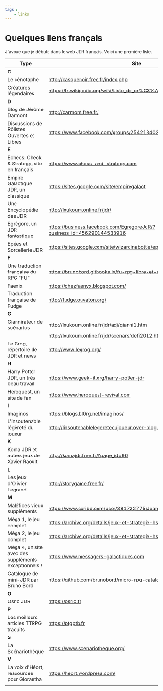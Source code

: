 ```yaml
---
tags :
    - links
---
```


# Quelques liens français

J'avoue que je débute dans le web JDR français. Voici une première liste.

| Type                                                 | Site                                                                     |
|------------------------------------------------------|--------------------------------------------------------------------------|
| **C**                                                |                                                                          |
| Le cénotaphe                                         | <http://casquenoir.free.fr/index.php>                                    |
| Créatures légendaires                                | <https://fr.wikipedia.org/wiki/Liste_de_cr%C3%A9atures_l%C3%A9gendaires> |
| **D**                                                |                                                                          |
| Blog de Jérôme Darmont                               | <http://darmont.free.fr/>                                                |
| Discussions de Rôlistes Ouvertes et Libres           | <https://www.facebook.com/groups/254213402190606>                        |
| **E**                                                |                                                                          |
| Echecs: Check & Strategy, site en français           | <https://www.chess-and-strategy.com>                                     |
| Empire Galactique JDR, un classique                  | <https://sites.google.com/site/empiregalact>                             |
| Une Encyclopédie des JDR                             | <http://loukoum.online.fr/jdr/>                                          |
| Egrégore, un JDR fantastique                         | <https://business.facebook.com/EgregoreJdR/?business_id=456290144533916> |
| Epées et Sorcellerie JDR                             | <https://sites.google.com/site/wizardinabottle/epeesetsorcellerie>       |
| **F**                                                |                                                                          |
| Une traduction française du RPG "FU"                 | <https://brunobord.gitbooks.io/fu-rpg-libre-et-universel/>               |
| Faenix                                               | <https://chezfaenyx.blogspot.com/>                                       |
| Traduction française de Fudge                        | <http://fudge.ouvaton.org/>                                              |
| **G**                                                |                                                                          |
| Giannirateur de scénarios                            | <http://loukoum.online.fr/jdr/adj/gianni1.htm>                           |
|                                                      | <http://loukoum.online.fr/jdr/scenars/defi2012.htm#47>                   |
| Le Grog, répertoire de JDR et news                   | <http://www.legrog.org/>                                                 |
| **H**                                                |                                                                          |
| Harry Potter JDR, un très beau travail               | <https://www.geek-it.org/harry-potter-jdr>                               |
| Heroquest, un site de fan                            | <https://www.heroquest-revival.com>                                      |
| **I**                                                |                                                                          |
| Imaginos                                             | <https://blogs.bl0rg.net/imaginos/>                                      |
| L'insoutenable légèreté du joueur                    | <http://linsoutenablelegeretedujoueur.over-blog.com>                     |
| **K**                                                |                                                                          |
| Koma JDR et autres jeux de Xavier Raoult             | <http://komajdr.free.fr/?page_id=96>                                     |
| **L**                                                |                                                                          |
| Les jeux d'Olivier Legrand                           | <http://storygame.free.fr/>                                              |
| **M**                                                |                                                                          |
| Maléfices vieux suppléments                          | <https://www.scribd.com/user/381722775/Jean-Charles-BLANGENOIS>          |
| Méga 1, le jeu complet                               | <https://archive.org/details/jeux-et-strategie-hs-1>                     |
| Méga 2, le jeu complet                               | <https://archive.org/details/jeux-et-strategie-hs-2>                     |
| Méga 4, un site avec des suppléments exceptionnels ! | <https://www.messagers-galactiques.com>                                  |
| Catalogue de mini-JDR par Bruno Bord                 | <https://github.com/brunobord/micro-rpg-catalog>                         |
| **O**                                                |                                                                          |
| Osric JDR                                            | <https://osric.fr>                                                       |
| **P**                                                |                                                                          |
| Les meilleurs articles TTRPG traduits                | <https://ptgptb.fr>                                                      |
| **S**                                                |                                                                          |
| La Scénariothèque                                    | <https://www.scenariotheque.org/>                                        |
| **V**                                                |                                                                          |
| La voix d'Héort, ressources pour Glorantha           | <https://heort.wordpress.com/>                                           |
|                                                      |                                                                          |







